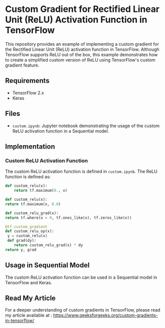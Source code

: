 # Custom Gradient for Rectified Linear Unit (ReLU) Activation Function in TensorFlow

This repository provides an example of implementing a custom gradient for the Rectified Linear Unit (ReLU) activation function in TensorFlow. 
Although TensorFlow supports ReLU out of the box, this example demonstrates how to create a simplified custom version of ReLU using TensorFlow's custom gradient feature.

## Requirements

- TensorFlow 2.x
- Keras

## Files

- `custom.ipynb`: Jupyter notebook demonstrating the usage of the custom ReLU activation function in a Sequential model.

## Implementation

### Custom ReLU Activation Function

The custom ReLU activation function is defined in `custom.ipynb`. The ReLU function is defined as:

```python
def custom_relu(x):
    return tf.maximum(0., x)

def custom_relu(x):
return tf.maximum(x, 0.0)

def custom_relu_grad(x):
return tf.where(x > 0, tf.ones_like(x), tf.zeros_like(x))

@tf.custom_gradient
def custom_relu_op(x):
 y = custom_relu(x)
 def grad(dy):
	return custom_relu_grad(x) * dy
return y, grad

```
## Usage in Sequential Model
The custom ReLU activation function can be used in a Sequential model in TensorFlow and Keras. 

## Read My Article
For a deeper understanding of custom gradients in TensorFlow, please read my article available at : https://www.geeksforgeeks.org/custom-gradients-in-tensorflow/
